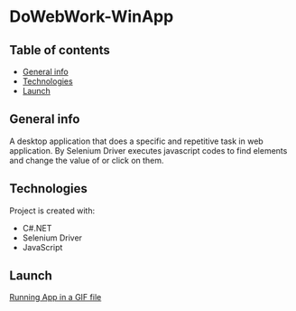 # DoWebWork-WinApp
## Table of contents
* [General info](#general-info)
* [Technologies](#technologies)
* [Launch](#Launch)

## General info
A desktop application that does a specific and repetitive task in web application. By Selenium Driver executes javascript codes 
to find elements and change the value of or click on them.
	
## Technologies
Project is created with:
 * C#.NET
 * Selenium Driver
 * JavaScript
	
## Launch
[Running App in a GIF file](./Help/DoWebJob-Running-Review.gif)
